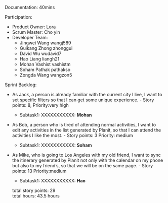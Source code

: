 Documentation: 40mins

Participation:<br>
* Product Owner: Lora
* Scrum Master: Cho yin
* Developer Team: 
    * Jingwei Wang    wangj589
    * Guikang Zhong   zhonggui
    * David Wu        wudavid7
    * Hao Liang       liangh21
    * Mohan Vashist   vashistm
    * Soham Pathak    pathakso
    * Zongda Wang     wangzon5

Sprint Backlog:<br>

* As Jack, a person is already familiar with the current city I live, I want to set specific filters so that I can get some unique experience. - Story points: 8, Priority:very high
    * Subtask1: XXXXXXXXXXX: **Mohan**

* As Bob, a person who is tired of attending normal activities, I want to edit any activities in the list generated by Planit, so that I can attend the activities I like the most. - Story points: 3 Priority: medium
    * Subtask1: XXXXXXXXXXX: **Soham**

* As Mike, who is going to Los Angeles with my old friend, I want to sync the itinerary generated by Planit not only with the calendar on my phone but also to my friend’s, so that we will be on the same page. - Story points: 13 Priority:medium
    * Subtask1: XXXXXXXXXXX: **Hao**


    total story points: 29 <br>
    total hours: 43.5 hours


